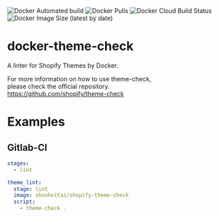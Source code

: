 ![Docker Automated build](https://img.shields.io/docker/automated/shouheitai/shopify-theme-check)
![Docker Pulls](https://img.shields.io/docker/pulls/shouheitai/shopify-theme-check)
![Docker Cloud Build Status](https://img.shields.io/docker/cloud/build/shouheitai/shopify-theme-check)
![Docker Image Size (latest by date)](https://img.shields.io/docker/image-size/shouheitai/shopify-theme-check)

# docker-theme-check
A linter for Shopify Themes by Docker.

For more information on how to use theme-check,  
please check the official repository.  
https://github.com/shopify/theme-check

# Examples
## Gitlab-CI
```yml
stages:
  - lint

theme_lint:
  stage: lint
  image: shouheitai/shopify-theme-check
  script:
    - theme-check .

```


